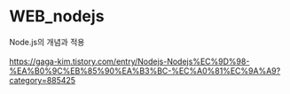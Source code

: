 # WEB_nodejs
Node.js의 개념과 적용 <br><br>
https://gaga-kim.tistory.com/entry/Nodejs-Nodejs%EC%9D%98-%EA%B0%9C%EB%85%90%EA%B3%BC-%EC%A0%81%EC%9A%A9?category=885425
